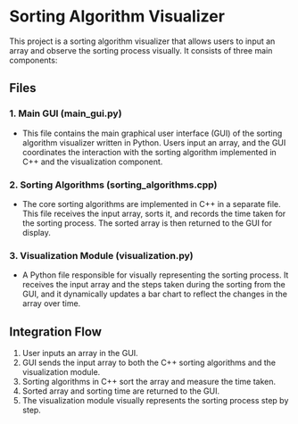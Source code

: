# Sorting Algorithm Visualizer

This project is a sorting algorithm visualizer that allows users to input an array and observe the sorting process visually. It consists of three main components:

## Files

### 1. Main GUI (main_gui.py)

- This file contains the main graphical user interface (GUI) of the sorting algorithm visualizer written in Python. Users input an array, and the GUI coordinates the interaction with the sorting algorithm implemented in C++ and the visualization component.

### 2. Sorting Algorithms (sorting_algorithms.cpp)

- The core sorting algorithms are implemented in C++ in a separate file. This file receives the input array, sorts it, and records the time taken for the sorting process. The sorted array is then returned to the GUI for display.

### 3. Visualization Module (visualization.py)

- A Python file responsible for visually representing the sorting process. It receives the input array and the steps taken during the sorting from the GUI, and it dynamically updates a bar chart to reflect the changes in the array over time.


## Integration Flow

1. User inputs an array in the GUI.
2. GUI sends the input array to both the C++ sorting algorithms and the visualization module.
3. Sorting algorithms in C++ sort the array and measure the time taken.
4. Sorted array and sorting time are returned to the GUI.
5. The visualization module visually represents the sorting process step by step.
